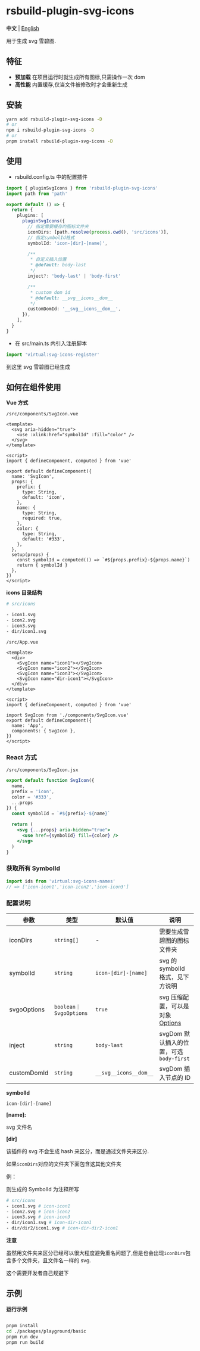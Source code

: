 # rsbuild-plugin-svg-icons

**中文** | [English](./README.md)

用于生成 svg 雪碧图.

## 特征

- **预加载** 在项目运行时就生成所有图标,只需操作一次 dom
- **高性能** 内置缓存,仅当文件被修改时才会重新生成

## 安装

```bash
yarn add rsbuild-plugin-svg-icons -D
# or
npm i rsbuild-plugin-svg-icons -D
# or
pnpm install rsbuild-plugin-svg-icons -D
```

## 使用

- rsbuild.config.ts 中的配置插件

```ts
import { pluginSvgIcons } from 'rsbuild-plugin-svg-icons'
import path from 'path'

export default () => {
  return {
    plugins: [
      pluginSvgIcons({
        // 指定需要缓存的图标文件夹
        iconDirs: [path.resolve(process.cwd(), 'src/icons')],
        // 指定symbolId格式
        symbolId: 'icon-[dir]-[name]',

        /**
         * 自定义插入位置
         * @default: body-last
         */
        inject?: 'body-last' | 'body-first'

        /**
         * custom dom id
         * @default: __svg__icons__dom__
         */
        customDomId: '__svg__icons__dom__',
      }),
    ],
  }
}
```

- 在 src/main.ts 内引入注册脚本

```ts
import 'virtual:svg-icons-register'
```

到这里 svg 雪碧图已经生成

## 如何在组件使用

**Vue 方式**

`/src/components/SvgIcon.vue`

```vue
<template>
  <svg aria-hidden="true">
    <use :xlink:href="symbolId" :fill="color" />
  </svg>
</template>

<script>
import { defineComponent, computed } from 'vue'

export default defineComponent({
  name: 'SvgIcon',
  props: {
    prefix: {
      type: String,
      default: 'icon',
    },
    name: {
      type: String,
      required: true,
    },
    color: {
      type: String,
      default: '#333',
    },
  },
  setup(props) {
    const symbolId = computed(() => `#${props.prefix}-${props.name}`)
    return { symbolId }
  },
})
</script>
```

**icons 目录结构**

```bash
# src/icons

- icon1.svg
- icon2.svg
- icon3.svg
- dir/icon1.svg
```

`/src/App.vue`

```vue
<template>
  <div>
    <SvgIcon name="icon1"></SvgIcon>
    <SvgIcon name="icon2"></SvgIcon>
    <SvgIcon name="icon3"></SvgIcon>
    <SvgIcon name="dir-icon1"></SvgIcon>
  </div>
</template>

<script>
import { defineComponent, computed } from 'vue'

import SvgIcon from './components/SvgIcon.vue'
export default defineComponent({
  name: 'App',
  components: { SvgIcon },
})
</script>
```

### **React 方式**

`/src/components/SvgIcon.jsx`

```jsx
export default function SvgIcon({
  name,
  prefix = 'icon',
  color = '#333',
  ...props
}) {
  const symbolId = `#${prefix}-${name}`

  return (
    <svg {...props} aria-hidden="true">
      <use href={symbolId} fill={color} />
    </svg>
  )
}
```

### 获取所有 SymbolId

```ts
import ids from 'virtual:svg-icons-names'
// => ['icon-icon1','icon-icon2','icon-icon3']
```

### 配置说明

| 参数        | 类型                   | 默认值                | 说明                                                           |
| ----------- | ---------------------- | --------------------- | -------------------------------------------------------------- |
| iconDirs    | `string[]`             | -                     | 需要生成雪碧图的图标文件夹                                     |
| symbolId    | `string`               | `icon-[dir]-[name]`   | svg 的 symbolId 格式，见下方说明                               |
| svgoOptions | `boolean｜SvgoOptions` | `true`                | svg 压缩配置，可以是对象[Options](https://github.com/svg/svgo) |
| inject      | `string`               | `body-last`           | svgDom 默认插入的位置，可选`body-first`                        |
| customDomId | `string`               | `__svg__icons__dom__` | svgDom 插入节点的 ID                                           |

**symbolId**

`icon-[dir]-[name]`

**[name]:**

svg 文件名

**[dir]**

该插件的 svg 不会生成 hash 来区分，而是通过文件夹来区分.

如果`iconDirs`对应的文件夹下面包含这其他文件夹

例：

则生成的 SymbolId 为注释所写

```bash
# src/icons
- icon1.svg # icon-icon1
- icon2.svg # icon-icon2
- icon3.svg # icon-icon3
- dir/icon1.svg # icon-dir-icon1
- dir/dir2/icon1.svg # icon-dir-dir2-icon1
```

**注意**

虽然用文件夹来区分已经可以很大程度避免重名问题了,但是也会出现`iconDirs`包含多个文件夹，且文件名一样的 svg.

这个需要开发者自己规避下

## 示例

**运行示例**

```bash

pnpm install
cd ./packages/playground/basic
pnpm run dev
pnpm run build

```
